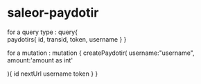 # saleor-paydotir

for a query type :
query{  
paydotirs{
id,
transid,
token,
username
}
}

for a mutation : 
mutation {
  createPaydotir(
    username:"username",
    amount:'amount as int'
    
  ){
    id
    nextUrl
    username
    token
  }
}
